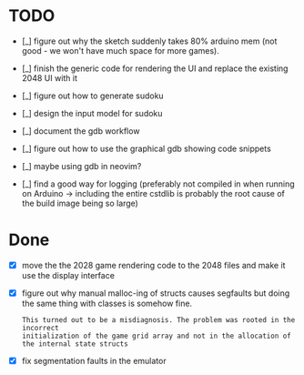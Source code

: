 # TODO
- [_] figure out why the sketch suddenly takes 80% arduino mem (not good - we won't have much space for more games).

- [_] finish the generic code for rendering the UI and replace the existing 2048 UI with it
- [_] figure out how to generate sudoku
- [_] design the input model for sudoku

- [_] document the gdb workflow
- [_] figure out how to use the graphical gdb showing code snippets
- [_] maybe using gdb in neovim?

- [_] find a good way for logging (preferably not compiled in when running on
      Arduino -> including the entire cstdlib is probably the root cause of the
      build image being so large)

# Done
- [x] move the the 2028 game rendering code to the 2048 files and make it use the
      display interface
- [x] figure out why manual malloc-ing of structs causes segfaults but doing the
      same thing with classes is somehow fine.

      This turned out to be a misdiagnosis. The problem was rooted in the incorrect
      initialization of the game grid array and not in the allocation of the internal state structs
- [x] fix segmentation faults in the emulator

